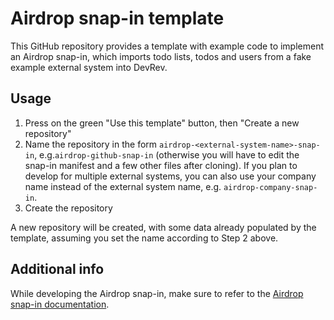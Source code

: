 # Airdrop snap-in template

This GitHub repository provides a template with example code to implement an Airdrop snap-in,
which imports todo lists, todos and users from a fake example external system into DevRev.

## Usage

1. Press on the green "Use this template" button, then "Create a new repository"
2. Name the repository in the form `airdrop-<external-system-name>-snap-in`,
   e.g.`airdrop-github-snap-in` (otherwise you will have to edit the snap-in manifest and a few
   other files after cloning).
   If you plan to develop for multiple external systems, you can also use your company name
   instead of the external system name, e.g. `airdrop-company-snap-in`.
3. Create the repository

A new repository will be created, with some data already populated by the template, assuming you set
the name according to Step 2 above.

## Additional info

While developing the Airdrop snap-in, make sure to refer to the
[Airdrop snap-in documentation](https://developer.devrev.ai/public/snapin-development/adaas/).
